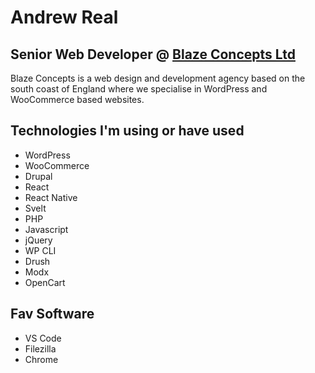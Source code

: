 # Andrew Real
## Senior Web Developer @ [Blaze Concepts Ltd](https://blazeconcepts.co.uk)

Blaze Concepts is a web design and development agency based on the south coast of England where we specialise in WordPress and WooCommerce based websites.

## Technologies I'm using or have used

- WordPress
- WooCommerce
- Drupal
- React
- React Native
- Svelt
- PHP
- Javascript
- jQuery
- WP CLI
- Drush
- Modx
- OpenCart

## Fav Software
- VS Code
- Filezilla
- Chrome


<!--
**andrewreal/andrewreal** is a ✨ _special_ ✨ repository because its `README.md` (this file) appears on your GitHub profile.

Here are some ideas to get you started:

- 🔭 I’m currently working on ...
- 🌱 I’m currently learning ...
- 👯 I’m looking to collaborate on ...
- 🤔 I’m looking for help with ...
- 💬 Ask me about ...
- 📫 How to reach me: ...
- 😄 Pronouns: ...
- ⚡ Fun fact: ...
-->
